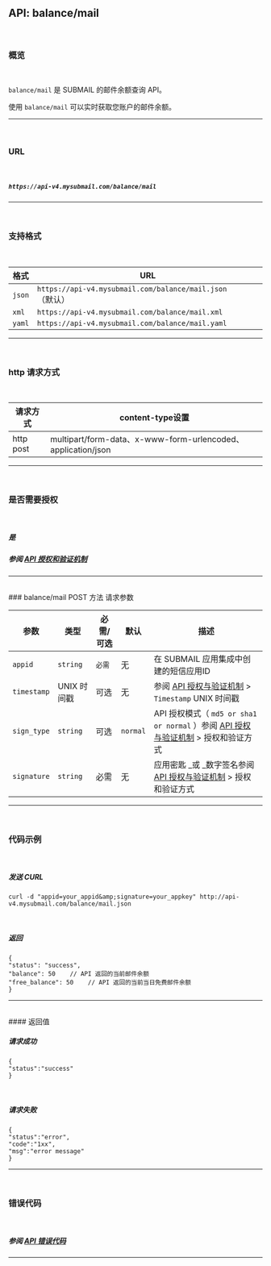 ## API: balance/mail

<br>

### **概览**

<br>

`balance/mail` 是 SUBMAIL 的邮件余额查询 API。

使用 `balance/mail` 可以实时获取您账户的邮件余额。

---

<br>

### **URL**

<br>

##### `https://api-v4.mysubmail.com/balance/mail`

---

<br>

### **支持格式**

<br>

| 格式   | URL                                                      |
| ------ | -------------------------------------------------------- |
| `json` | `https://api-v4.mysubmail.com/balance/mail.json`（默认） |
| `xml`  | `https://api-v4.mysubmail.com/balance/mail.xml`          |
| `yaml` | `https://api-v4.mysubmail.com/balance/mail.yaml`         |

------

<br>

### **http 请求方式**

<br>


| 请求方式  | content-type设置                                             |
| --------- | ------------------------------------------------------------ |
| http post | multipart/form-data、x-www-form-urlencoded、application/json |

---

<br>

### **是否需要授权**

<br>

##### 是

##### 参阅 [API 授权和验证机制](https://www.mysubmail.com/documents/Xi096)

---
<br>
### balance/mail POST 方法 请求参数
<br>

| 参数        | 类型        | 必需/可选 | 默认     | 描述                                                         |
| ----------- | ----------- | --------- | -------- | ------------------------------------------------------------ |
| `appid`     | `string`    | `必需`    | 无       | 在 SUBMAIL 应用集成中创建的短信应用ID                        |
| `timestamp` | UNIX 时间戳 | 可选      | 无       | 参阅 [API 授权与验证机制](https://www.mysubmail.com/documents/Xi096)  \>  `Timestamp` UNIX 时间戳 |
| `sign_type` | `string`    | 可选      | `normal` | API 授权模式（  `md5 or sha1 or normal` ）参阅 [API 授权与验证机制](https://www.mysubmail.com/documents/Xi096)  \>  授权和验证方式 |
| `signature` | `string`    | 必需      | 无       | 应用密匙 _或 _数字签名参阅 [API 授权与验证机制](https://www.mysubmail.com/documents/Xi096)  \>  授权和验证方式 |

---

<br>

### **代码示例**

<br>



##### 发送 CURL


```
curl -d "appid=your_appid&amp;signature=your_appkey" http://api-v4.mysubmail.com/balance/mail.json
```

<br>                    

##### 返回


```
{
"status": "success",
"balance": 50    // API 返回的当前邮件余额
"free_balance": 50    // API 返回的当前当日免费邮件余额
}
```

---
<br>
#### 返回值


<br>

##### 请求成功


```
{
"status":"success"
}
```

<br>                       

##### 请求失败


```
{
"status":"error",
"code":"1xx",
"msg":"error message"
}
```

---


<br>

### **错误代码**

<br>

##### 参阅 [API 错误代码](https://www.mysubmail.com/documents/i22PE4)

------
